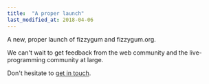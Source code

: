 ```yaml
---
title:  "A proper launch"
last_modified_at: 2018-04-06
---
```


A new, proper launch of fizzygum and fizzygum.org.

We can't wait to get feedback from the web community and the live-programming community at large.

Don't hesitate to [get in touch](/contact/).